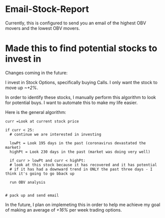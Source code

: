 # Email-Stock-Report

Currently, this is configured to send you an email of the highest OBV movers and the lowest OBV movers. 

# Made this to find potential stocks to invest in

Changes coming in the future:

I invest in Stock Options, specifically buying Calls. I only want the stock to move up *~+2%*.

In order to identify these stocks, I manually perform this algorithm to look for potential buys. I want to automate this to make my life easier. 

Here is the general algorithm:

```out
curr =Look at current stock price

if curr < 25: 
  # continue we are interested in investing
  
  lowPt = Look 195 days in the past (coronavirus devastated the market)
  highPt = Look 230 days in the past (market was doing very well)

  if curr > lowPt and curr < highPt:
  # look at this stock because it has recovered and it has potential
  # if it has had a downward trend in ONLY the past three days - I think it's going to go bback up

  run OBV analysis


# pack up and send email
```

In the future, I plan on implemeting this in order to help me achieve my goal of making an average of *+16%* per week trading options. 
